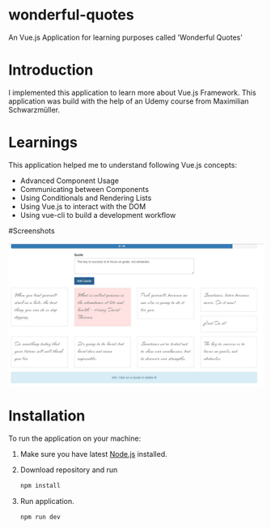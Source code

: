 # wonderful-quotes

An Vue.js Application for learning purposes called 'Wonderful Quotes'

# Introduction

I implemented this application to learn more about Vue.js Framework. This application was build with the help of an Udemy course from Maximilian Schwarzmüller.

# Learnings

This application helped me to understand following Vue.js concepts:
- Advanced Component Usage
- Communicating between Components
- Using Conditionals and Rendering Lists
- Using Vue.js to interact with the DOM
- Using vue-cli to build a development workflow

#Screenshots

<img src="/src/assets/screenshot.jpg?raw=true" alt="Wonderful Quotes Application">

# Installation

To run the application on your machine:

1. Make sure you have latest [Node.js](https://nodejs.org/en/) installed.

2. Download repository and run

    ```bash
    npm install
    ```

3. Run application.

    ```bash
    npm run dev 
    ```